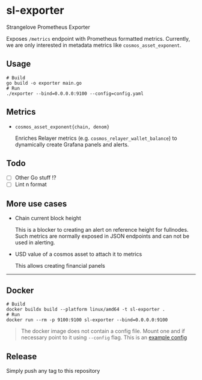 # sl-exporter

Strangelove Prometheus Exporter

Exposes `/metrics` endpoint with Prometheus formatted metrics. Currently, we are only interested in
metadata metrics like `cosmos_asset_exponent`.

## Usage

```shell
# Build
go build -o exporter main.go
# Run
./exporter --bind=0.0.0.0:9100 --config=config.yaml
```

## Metrics

- `cosmos_asset_exponent{chain, denom}`

  Enriches Relayer metrics (e.g. `cosmos_relayer_wallet_balance`) to dynamically create Grafana panels and alerts.

## Todo

- [ ] Other Go stuff !?
- [ ] Lint n format

## More use cases

- Chain current block height

  This is a blocker to creating an alert on reference height for fullnodes. Such metrics are normally exposed in JSON
  endpoints and can not be used in alerting.

- USD value of a cosmos asset to attach it to metrics

  This allows creating financial panels

---

## Docker

```shell
# Build
docker buildx build --platform linux/amd64 -t sl-exporter .
# Run
docker run --rm -p 9100:9100 sl-exporter --bind=0.0.0.0:9100
```

> The docker image does not contain a config file. Mount one and if necessary point to it using `--config` flag.
> This is an [example config](./config.yaml)

## Release

Simply push any tag to this repository
